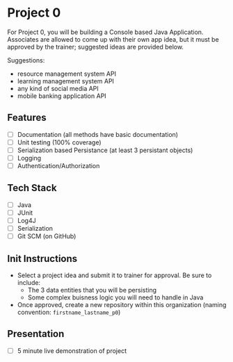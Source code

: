 # Project 0

For Project 0, you will be building a Console based Java Application. Associates are allowed to come up with their own app idea, but it must be approved by the trainer; suggested ideas are provided below.

Suggestions:

- resource management system API
- learning management system API
- any kind of social media API
- mobile banking application API

## Features

- [ ] Documentation (all methods have basic documentation)
- [ ] Unit testing (100% coverage)
- [ ] Serialization based Persistance (at least 3 persistant objects)
- [ ] Logging
- [ ] Authentication/Authorization

## Tech Stack

- [ ] Java
- [ ] JUnit
- [ ] Log4J
- [ ] Serialization
- [ ] Git SCM (on GitHub)

## Init Instructions

- Select a project idea and submit it to trainer for approval. Be sure to include:
  - The 3 data entities that you will be persisting
  - Some complex buisness logic you will need to handle in Java
- Once approved, create a new repository within this organization (naming convention: `firstname_lastname_p0`)

## Presentation

- [ ] 5 minute live demonstration of project
